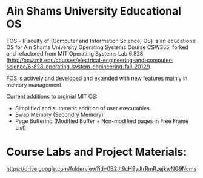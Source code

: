 # Ain Shams University Educational OS
FOS - (Faculty of (Computer and Information Science) OS) is an educational OS for Ain Shams University Operating Systems Course CSW355, forked and refactored from MIT Operating Systems Lab 6.828 (http://ocw.mit.edu/courses/electrical-engineering-and-computer-science/6-828-operating-system-engineering-fall-2012/).

FOS is actively and developed and extended with new features mainly in memory management.

Current additions to orginial MIT OS:
 - Simplified and automatic addition of user executables.
 - Swap Memory (Secondry Memory)
 - Page Buffering (Modified Buffer + Non-modified pages in Free Frame List)

# Course Labs and Project Materials:
https://drive.google.com/folderview?id=0B2Jt9cH9yJtrRmRzejkwNG9Ncms
